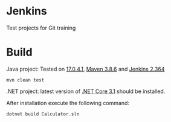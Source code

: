 # Jenkins  

Test projects for Git training

Build
=======
Java project:
Tested on [17.0.4.1](https://www.oracle.com/java/technologies/downloads/#jdk17), [Maven 3.8.6](http://maven.apache.org/download.cgi) and [Jenkins 2.364](https://get.jenkins.io/war/2.364/)
```
mvn clean test
```

.NET project: latest version of [.NET Core 3.1](https://dotnet.microsoft.com/en-us/download/dotnet/6.0) should be installed.

After installation execute the following command:
```
dotnet build Calculator.sln
```